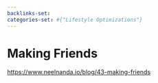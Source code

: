 ```yaml
---
backlinks-set: 
categories-set: #{"Lifestyle Optimizations"}
---
```

# Making Friends

https://www.neelnanda.io/blog/43-making-friends